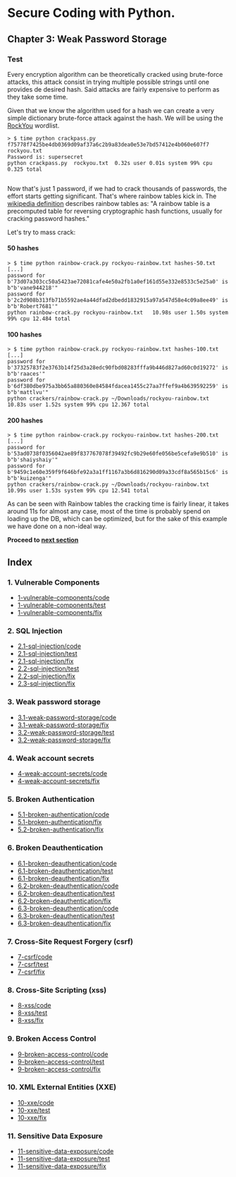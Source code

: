 # Secure Coding with Python.

## Chapter 3: Weak Password Storage
### Test
Every encryption algorithm can be theoretically cracked using brute-force attacks, this attack consist in trying multiple possible strings until one provides de desired hash. Said attacks are fairly expensive to perform as they take some time.

Given that we know the algorithm used for a hash we can create a very simple dictionary brute-force attack against the hash. We will be using the [RockYou](https://github.com/brannondorsey/naive-hashcat/releases/download/data/rockyou.txt) wordlist.

```text
> $ time python crackpass.py f75778f7425be4db0369d09af37a6c2b9a83dea0e53e7bd57412e4b060e607f7 rockyou.txt
Password is: supersecret
python crackpass.py  rockyou.txt  0.32s user 0.01s system 99% cpu 0.325 total
                                             
```

Now that's just 1 password, if we had to crack thousands of passwords, the effort starts getting significant. That's where rainbow tables kick in.
The [wikipedia definition](https://en.wikipedia.org/wiki/Rainbow_table) describes rainbow tables as: "A rainbow table is a precomputed table for reversing cryptographic hash functions, usually for cracking password hashes."

Let's try to mass crack:
#### 50 hashes
```text
> $ time python rainbow-crack.py rockyou-rainbow.txt hashes-50.txt
[...]
password for b'73d07a303cc50a5423ae72081cafe4e50a2fb1a0ef161d55e332e8533c5e25a0' is b"b'vane944218'"
password for b'2c2d908b313fb71b5592ae4a44dfad2dbedd1832915a97a547d58e4c09a8ee49' is b"b'Robert7681'"
python rainbow-crack.py rockyou-rainbow.txt   10.98s user 1.50s system 99% cpu 12.484 total
```

#### 100 hashes
```text
> $ time python rainbow-crack.py rockyou-rainbow.txt hashes-100.txt
[...]
password for b'37325783f2e3763b14f25d3a28edc90fbd08283fffa9b446d827ad60c0d19272' is b"b'raaces'"
password for b'6df380dbe975a3bb65a880360e84584fdacea1455c27aa7ffef9a4b639592259' is b"b'mattlvu'"
python crackers/rainbow-crack.py ~/Downloads/rockyou-rainbow.txt   10.83s user 1.52s system 99% cpu 12.367 total
```

#### 200 hashes
```text
> $ time python rainbow-crack.py rockyou-rainbow.txt hashes-200.txt
[...]
password for b'53ad0738f0356042ae89f837767078f39492fc9b29e60fe056be5cefa9e9b510' is b"b'shaiyshaiy'"
password for b'9459c1e60e359f9f646bfe92a3a1ff1167a3b6d816290d09a33cdf8a565b15c6' is b"b'kuizenga'"
python crackers/rainbow-crack.py ~/Downloads/rockyou-rainbow.txt   10.99s user 1.53s system 99% cpu 12.541 total
```

As can be seen with Rainbow tables the cracking time is fairly linear, it takes around 11s for almost any case, most of the time is probably spend on loading up the DB, which can be optimized, but for the sake of this example we have done on a non-ideal way.

**Proceed to [next section](https://github.com/nxvl/secure-coding-with-python/tree/3.2-weak-password-storage/fix)**

## Index
### 1. Vulnerable Components
* [1-vulnerable-components/code](https://github.com/nxvl/secure-coding-with-python/tree/1-vulnerable-components/code) 
* [1-vulnerable-components/test](https://github.com/nxvl/secure-coding-with-python/tree/1-vulnerable-components/test)
* [1-vulnerable-components/fix](https://github.com/nxvl/secure-coding-with-python/tree/1-vulnerable-components/fix)

### 2. SQL Injection
* [2.1-sql-injection/code](https://github.com/nxvl/secure-coding-with-python/tree/2.1-sql-injection/code) 
* [2.1-sql-injection/test](https://github.com/nxvl/secure-coding-with-python/tree/2.1-sql-injection/test)
* [2.1-sql-injection/fix](https://github.com/nxvl/secure-coding-with-python/tree/2.1-sql-injection/fix)
* [2.2-sql-injection/test](https://github.com/nxvl/secure-coding-with-python/tree/2.2-sql-injection/test)
* [2.2-sql-injection/fix](https://github.com/nxvl/secure-coding-with-python/tree/2.2-sql-injection/fix)
* [2.3-sql-injection/fix](https://github.com/nxvl/secure-coding-with-python/tree/2.3-sql-injection/fix)

### 3. Weak password storage
* [3.1-weak-password-storage/code](https://github.com/nxvl/secure-coding-with-python/tree/3.1-weak-password-storage/code) 
* [3.1-weak-password-storage/fix](https://github.com/nxvl/secure-coding-with-python/tree/3.1-weak-password-storage/fix)
* [3.2-weak-password-storage/test](https://github.com/nxvl/secure-coding-with-python/tree/3.2-weak-password-storage/test)
* [3.2-weak-password-storage/fix](https://github.com/nxvl/secure-coding-with-python/tree/3.2-weak-password-storage/fix)

### 4. Weak account secrets
* [4-weak-account-secrets/code](https://github.com/nxvl/secure-coding-with-python/tree/4-weak-account-secrets/code) 
* [4-weak-account-secrets/fix](https://github.com/nxvl/secure-coding-with-python/tree/4-weak-account-secrets/fix)

### 5. Broken Authentication
* [5.1-broken-authentication/code](https://github.com/nxvl/secure-coding-with-python/tree/5.1-broken-authentication/code) 
* [5.1-broken-authentication/fix](https://github.com/nxvl/secure-coding-with-python/tree/5.1-broken-authentication/fix)
* [5.2-broken-authentication/fix](https://github.com/nxvl/secure-coding-with-python/tree/5.2-broken-authentication/fix)

### 6. Broken Deauthentication
* [6.1-broken-deauthentication/code](https://github.com/nxvl/secure-coding-with-python/tree/6.1-broken-deauthentication/code) 
* [6.1-broken-deauthentication/test](https://github.com/nxvl/secure-coding-with-python/tree/6.1-broken-deauthentication/test)
* [6.1-broken-deauthentication/fix](https://github.com/nxvl/secure-coding-with-python/tree/6.1-broken-deauthentication/fix)
* [6.2-broken-deauthentication/code](https://github.com/nxvl/secure-coding-with-python/tree/6.2-broken-deauthentication/code) 
* [6.2-broken-deauthentication/test](https://github.com/nxvl/secure-coding-with-python/tree/6.2-broken-deauthentication/test)
* [6.2-broken-deauthentication/fix](https://github.com/nxvl/secure-coding-with-python/tree/6.2-broken-deauthentication/fix)
* [6.3-broken-deauthentication/code](https://github.com/nxvl/secure-coding-with-python/tree/6.3-broken-deauthentication/code) 
* [6.3-broken-deauthentication/test](https://github.com/nxvl/secure-coding-with-python/tree/6.3-broken-deauthentication/test)
* [6.3-broken-deauthentication/fix](https://github.com/nxvl/secure-coding-with-python/tree/6.3-broken-deauthentication/fix)

### 7. Cross-Site Request Forgery (csrf)
* [7-csrf/code](https://github.com/nxvl/secure-coding-with-python/tree/7-csrf/code) 
* [7-csrf/test](https://github.com/nxvl/secure-coding-with-python/tree/7-csrf/test)
* [7-csrf/fix](https://github.com/nxvl/secure-coding-with-python/tree/7-csrf/fix)

### 8. Cross-Site Scripting (xss)
* [8-xss/code](https://github.com/nxvl/secure-coding-with-python/tree/8-xss/code) 
* [8-xss/test](https://github.com/nxvl/secure-coding-with-python/tree/8-xss/test)
* [8-xss/fix](https://github.com/nxvl/secure-coding-with-python/tree/8-xss/fix)

### 9. Broken Access Control
* [9-broken-access-control/code](https://github.com/nxvl/secure-coding-with-python/tree/9-broken-access-control/code) 
* [9-broken-access-control/test](https://github.com/nxvl/secure-coding-with-python/tree/9-broken-access-control/test)
* [9-broken-access-control/fix](https://github.com/nxvl/secure-coding-with-python/tree/9-broken-access-control/fix)

### 10. XML External Entities (XXE)
* [10-xxe/code](https://github.com/nxvl/secure-coding-with-python/tree/10-xxe/code) 
* [10-xxe/test](https://github.com/nxvl/secure-coding-with-python/tree/10-xxe/test)
* [10-xxe/fix](https://github.com/nxvl/secure-coding-with-python/tree/10-xxe/fix)

### 11. Sensitive Data Exposure
* [11-sensitive-data-exposure/code](https://github.com/nxvl/secure-coding-with-python/tree/11-sensitive-data-exposure/code) 
* [11-sensitive-data-exposure/test](https://github.com/nxvl/secure-coding-with-python/tree/11-sensitive-data-exposure/test)
* [11-sensitive-data-exposure/fix](https://github.com/nxvl/secure-coding-with-python/tree/11-sensitive-data-exposure/fix)
